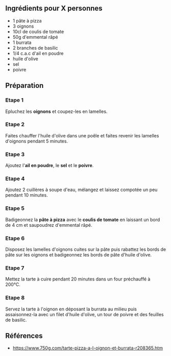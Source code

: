 ## Ingrédients pour X personnes

- 1 pâte à pizza
- 3 oignons
- 10cl de coulis de tomate
- 50g d'emmental râpé
- 1 burrata
- 2 branches de basilic
- 1/4 c.a.c d'ail en poudre
- huile d'olive
- sel
- poivre

## Préparation

### Etape 1

Epluchez les **oignons** et coupez-les en lamelles.

### Etape 2

Faites chauffer l'huile d'olive dans une poêle et faites revenir les lamelles d'oignons pendant 5 minutes.

### Etape 3

Ajoutez l'**ail en poudre**, le **sel** et le **poivre**.

### Etape 4

Ajoutez 2 cuillères à soupe d'eau, mélangez et laissez compotée un peu pendant 10 minutes.

### Etape 5

Badigeonnez la **pâte à pizza** avec le **coulis de tomate** en laissant un bord de 4 cm et saupoudrez d'emmental râpé.

### Etape 6

Disposez les lamelles d'oignons cuites sur la pâte puis rabattez les bords de pâte sur les oignons et badigeonnez les bords de pâte d'huile d'olive.

### Etape 7

Mettez la tarte à cuire pendant 20 minutes dans un four préchauffé à 200°C.

### Etape 8

Servez la tarte à l'oignon en déposant la burrata au milieu puis assaisonnez-la avec un filet d'huile d'olive, un tour de poivre et des feuilles de basilic.

## Références

- https://www.750g.com/tarte-pizza-a-l-oignon-et-burrata-r208365.htm
